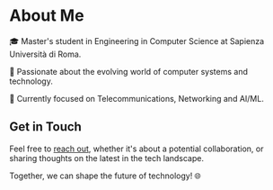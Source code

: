 # About Me

🎓 Master's student in Engineering in Computer Science at Sapienza Università di Roma.

🚀 Passionate about the evolving world of computer systems and technology.

💼 Currently focused on Telecommunications, Networking and AI/ML.


## Get in Touch

Feel free to [reach out](https://www.linkedin.com/in/riccardogobbato/), whether it's about a potential collaboration, or sharing thoughts on the latest in the tech landscape. 

Together, we can shape the future of technology! 🌐
